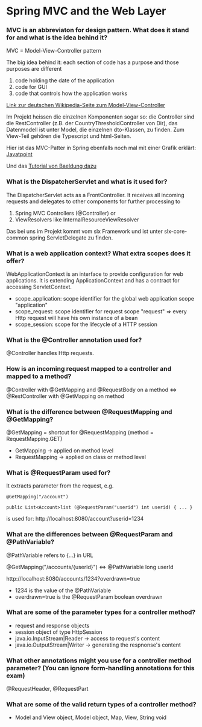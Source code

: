 # Spring MVC and the Web Layer #

### MVC is an abbreviaton for design pattern. What does it stand for and what is the idea behind it? ###

MVC = Model-View-Controller pattern

The big idea behind it: each section of code has a purpose and those purposes are different
1. code holding the date of the application
2. code for GUI
3. code that controls how the application works

[Link zur deutschen Wikipedia-Seite zum Model-View-Controller](https://de.wikipedia.org/wiki/Model_View_Controller)

Im Projekt heissen die einzelnen Komponenten sogar so: die Controller sind die RestController (z.B. der CountryThresholdController von Dir), das Datenmodell ist unter Model, die einzelnen dto-Klassen, zu finden. Zum View-Teil gehören die Typescript und html-Seiten.

Hier ist das MVC-Patter in Spring ebenfalls noch mal mit einer Grafik erklärt: [Javatpoint](https://www.javatpoint.com/spring-mvc-tutorial#:~:text=Spring%20Web%20Model%2DView%2DController,the%20class%20as%20the%20controller.)

Und das [Tutorial von Baeldung dazu](https://www.baeldung.com/spring-mvc-tutorial)

### What is the DispatcherServlet and what is it used for? ###

The DispatcherServlet acts as a FrontController.
It receives all incoming requests and delegates to other components for further processing to 
1. Spring MVC Controllers (@Controller) or
2. ViewResolvers like InternalResourceViewResolver

Das bei uns im Projekt kommt vom slx Framework und ist unter slx-core-common spring ServletDelegate zu finden.

### What is a web application context? What extra scopes does it offer? ###

WebApplicationContext is an interface to provide configuration for web applications. It is extending ApplicationContext and has a contract for accessing ServletContext.

- scope_application: scope identifier for the global web application scope "application"
- scope_request: scope identifier for request scope "request" => every Http request will have his own instance of a bean
- scope_session: scope for the lifecycle of a HTTP session


### What is the @Controller annotation used for? ###

@Controller handles Http requests.

### How is an incoming request mapped to a controller and mapped to a method? ###

@Controller with @GetMapping and @RequestBody on a method <=> @RestController with @GetMapping on method

### What is the difference between @RequestMapping and @GetMapping? ###

@GetMapping = shortcut for @RequestMapping  (method = RequestMapping.GET)
- GetMapping -> applied on method level
- RequestMapping -> applied on class or method level

### What is @RequestParam used for? ###

It extracts parameter from the request, e.g. 

`@GetMapping("/account")`

`public List<Account>list (@RequestParam("userid") int userid) { ... }`

is used for: http://localhost:8080/account?userid=1234

### What are the differences between @RequestParam and @PathVariable? ####

@PathVariable refers to {...} in URL 

@GetMapping("/accounts/{userId}") <=> @PathVariable long userId

http://localhost:8080/accounts/1234?overdrawn=true
- 1234 is the value of the @PathVariable
- overdrawn=true is the @RequestParam boolean overdrawn

### What are some of the parameter types for a controller method? ####

- request and response objects
- session object of type HttpSession
- java.io.InputStream|Reader -> access to request's content
- java.io.OutputStream|Writer -> generating the respnonse's content

### What other annotations might you use for a controller method parameter? (You can ignore form-handling annotations for this exam) ####

@RequestHeader, @RequestPart

### What are some of the valid return types of a controller method? ####

- Model and View object, Model object, Map, View, String void